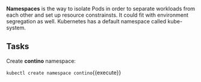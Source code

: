 **Namespaces** is the way to isolate Pods in order to separate workloads from each other and set up resource constrainsts. It could fit with environment segregation as well. Kubernetes has a default namespace called kube-system.

## Tasks

Create **contino** namespace:

`kubectl create namespace contino`{{execute}}
